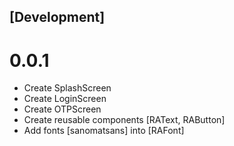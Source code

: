 ## [Development]

# 0.0.1
- Create SplashScreen
- Create LoginScreen
- Create OTPScreen
- Create reusable components [RAText, RAButton]
- Add fonts [sanomatsans] into [RAFont]
